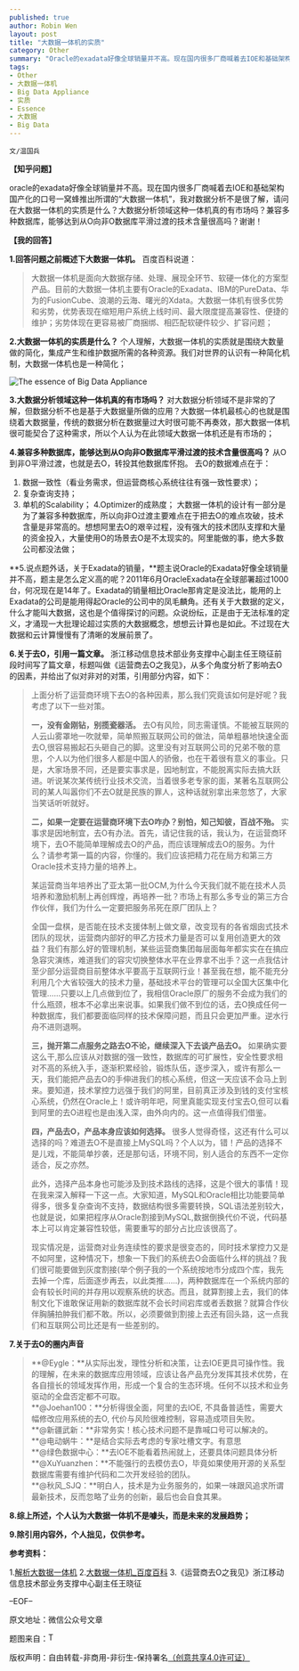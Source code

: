 ```yaml
---
published: true
author: Robin Wen
layout: post
title: "大数据一体机的实质"
category: Other
summary: "Oracle的exadata好像全球销量并不高。现在国内很多厂商喊着去IOE和基础架构国产化的口号一窝蜂推出所谓的“大数据一体机”，我对数据分析不是很了解，请问在大数据一体机的实质是什么？大数据分析领域这种一体机真的有市场吗？兼容多种数据库，能够达到从O向非O数据库平滑过渡的技术含量很高吗？谢谢！"
tags: 
- Other
- 大数据一体机
- Big Data Appliance
- 实质
- Essence
- 大数据
- Big Data
---
```


`文/温国兵`

**【知乎问题】**

oracle的exadata好像全球销量并不高。现在国内很多厂商喊着去IOE和基础架构国产化的口号一窝蜂推出所谓的“大数据一体机”，我对数据分析不是很了解，请问在大数据一体机的实质是什么？大数据分析领域这种一体机真的有市场吗？兼容多种数据库，能够达到从O向非O数据库平滑过渡的技术含量很高吗？谢谢！

**【我的回答】**

**1.回答问题之前概述下大数据一体机。**
百度百科说道：

> 大数据一体机是面向大数据存储、处理、展现全环节、软硬一体化的方案型产品。目前的大数据一体机主要有Oracle的Exadata、IBM的PureData、华为的FusionCube、浪潮的云海、曙光的Xdata。大数据一体机有很多优势和劣势，优势表现在缩短用户系统上线时间、最大限度提高兼容性、便捷的维护；劣势体现在更容易被厂商捆绑、相匹配软硬件较少、扩容问题；

**2.大数据一体机的实质是什么？**
个人理解，大数据一体机的实质就是围绕大数量做的简化，集成产生和维护数据所需的各种资源。我们对世界的认识有一种简化机制，大数据一体机也是一种简化；

![The essence of Big Data Appliance](http://i.imgur.com/DzU9EdA.jpg)

**3.大数据分析领域这种一体机真的有市场吗？**
对大数据分析领域不是非常的了解，但数据分析不也是基于大数据量所做的应用？大数据一体机最核心的也就是围绕着大数据量，传统的数据分析在数据量过大时很可能不再奏效，那大数据一体机很可能契合了这种需求，所以个人认为在此领域大数据一体机还是有市场的；

**4.兼容多种数据库，能够达到从O向非O数据库平滑过渡的技术含量很高吗？**
从O到非O平滑过渡，也就是去O，转投其他数据库怀抱。
去O的数据难点在于：
1. 数据一致性（看业务需求，但运营商核心系统往往有强一致性要求）；
2. 复杂查询支持；
3. 单机的Scalability；
4.Optimizer的成熟度；
大数据一体机的设计有一部分是为了兼容多种数据库，所以向非O过渡主要难点在于把去O的难点攻破，技术含量是非常高的。想想阿里去O的艰辛过程，没有强大的技术团队支撑和大量的资金投入，大量使用O的场景去O是不太现实的。阿里能做的事，绝大多数公司都没法做；

**5.说点题外话，关于Exadata的销量，**题主说Oracle的Exadata好像全球销量并不高，题主是怎么定义高的呢？2011年6月OracleExadata在全球部署超过1000台，何况现在是14年了。Exadata的销量相比Oracle那肯定是没法比，能用的上Exadata的公司是能用得起Oracle的公司中的凤毛麟角。还有关于大数据的定义，什么才能叫大数据，这也是个值得探讨的问题。众说纷纭，正是由于无法标准的定义，才涌现一大批理论超过实质的大数据概念，想想云计算也是如此。不过现在大数据和云计算慢慢有了清晰的发展前景了。

**6.关于去O，引用一篇文章。**
浙江移动信息技术部业务支撑中心副主任王晓征前段时间写了篇文章，标题叫做《运营商去O之我见》，从多个角度分析了影响去O的因素，并给出了似对非对的对策，引用部分内容，如下：

> 上面分析了运营商环境下去O的各种因素，那么我们究竟该如何是好呢？我考虑了以下一些对策。
> 
> **一，没有金刚钻，别揽瓷器活。**
> 去O有风险，同志需谨慎。不能被互联网的人云山雾罩地一吹就晕，简单照搬互联网公司的做法，简单粗暴地快速全面去O,很容易搬起石头砸自己的脚。这里没有对互联网公司的兄弟不敬的意思，个人以为他们很多人都是中国人的骄傲，也在干着很有意义的事业。只是，大家场景不同，还是要实事求是，因地制宜，不能脱离实际去搞大跃进。听说某次某传统行业技术交流，当着很多老专家的面，某著名互联网公司的某人叫嚣你们不去O就是民族的罪人，这种话就别拿出来忽悠了，大家当笑话听听就好。
> 
> **二，如果一定要在运营商环境下去O咋办？别怕，知己知彼，百战不殆。**
实事求是因地制宜，去O有办法。首先，请记住我的话，我认为，在运营商环境下，去O不能简单理解成去O的产品，而应该理解成去O的服务。为什么？请参考第一篇的内容，你懂的。我们应该把精力花在局方和第三方Oracle技术支持力量的培养上。
> 
> 某运营商当年培养出了亚太第一批OCM,为什么今天我们就不能在技术人员培养和激励机制上再创辉煌，再培养一批？市场上有那么多专业的第三方合作伙伴，我们为什么一定要把服务吊死在原厂团队上？
> 
> 全国一盘棋，是否能在技术支援体制上做文章，改变现有的各省烟囱式技术团队的现状，运营商内部好的甲乙方技术力量是否可以复用创造更大的效益？我们有那么好的管理机制，某些运营商集团每层面每年都实实在在搞应急容灾演练，难道我们的容灾切换整体水平在业界拿不出手？这一点我估计至少部分运营商目前整体水平要高于互联网行业！甚至我在想，能不能充分利用几个大省较强大的技术力量，基础技术平台的管理可以全国大区集中化管理......只要以上几点做到位了，我相信Oracle原厂的服务不会成为我们的什么瓶颈，根本不必拿出来说事。如果我们做不到位的话，去O换成任何一种数据库，我们都要面临同样的技术保障问题，而且只会更加严重。逆水行舟不进则退啊。
> 
> **三，抛开第二点服务之路去O不论，继续深入下去谈产品去O。**
如果确实要这么干,那么应该从对数据的强一致性，数据库的可扩展性，安全性要求相对不高的系统入手，逐渐积累经验，锻炼队伍，逐步深入，或许有那么一天，我们能把产品去O的手伸进我们的核心系统，但这一天应该不会马上到来。要知道，技术掌控力远强于我们的阿里，目前真正涉及到钱的支付宝核心系统，仍然在Oracle上！或许明年吧，阿里真能实现支付宝去O,但可以看到阿里的去O进程也是由浅入深，由外向内的。这一点值得我们借鉴。
> 
> **四，产品去O，产品本身应该如何选择。**
> 很多人觉得奇怪，这还有什么可以选择的吗？难道去O不是直接上MySQL吗？个人以为，错！产品的选择不是儿戏，不能简单抄袭，还是那句话，环境不同，别人适合的东西不一定你适合，反之亦然。
> 
> 此外，选择产品本身也可能涉及到技术路线的选择，这是个很大的事情！现在我来深入解释一下这一点。大家知道，MySQL和Oracle相比功能要简单得多，很多复杂查询不支持，数据结构很多需要转换，SQL语法差别较大，也就是说，如果把程序从Oracle割接到MySQL,数据倒换代价不说，代码基本上可以肯定兼容性较低，需要重写的部分占比应该很高了。
> 
> 现实情况是，运营商对业务连续性的要求是很变态的，同时技术掌控力又是不如阿里，这种情况下，想象一下我们的系统去O会面临什么样的挑战？我们很可能要做到灰度割接(举个例子我的一个系统按地市分成四个库，我先去掉一个库，后面逐步再去，以此类推......)，两种数据库在一个系统内部的会有较长时间的并存用以观察系统的状态。而且，就算割接上去，我们的体制文化下谁敢保证用新的数据库就不会长时间宕库或者丢数据？就算合作伙伴胸脯拍肿我们都不敢。所以，必须要做到割接上去还有回头路，这一点我们和互联网公司比还是有一些差别的。

**7.关于去O的圈内声音**

> **@Eygle：**从实际出发，理性分析和决策，让去IOE更具可操作性。我的理解，在未来的数据库应用领域，应该让各产品充分发挥其技术优势，在各自擅长的领域发挥作用，形成一个复合的生态环境。任何不以技术和业务驱动的全盘否定都不可取。<br/>
> **@Joehan100：**分析得很全面，阿里的去IOE, 不具备普适性，需要大幅修改应用系统的去O, 代价与风险很难控制，容易造成项目失败。<br/>
> **@新疆武新：**非常务实！核心技术问题不是靠喊口号可以解决的。<br/>
> **@电动蜗牛：**是结合实际去考虑的专家吐槽文字。有意思<br/>
> **@绿色数据中心：**去IOE不能看着热闹就上，还要具体问题具体分析<br/>
> **@XuYuanzhen：**不能强行的去模仿去O，毕竟如果使用开源的关系型数据库需要有维护代码和二次开发经验的团队。<br/>
> **@秋风_SJQ：**明白人，技术是为业务服务的，如果一味跟风追求所谓最新技术，反而忽略了业务的创新，最后也会自食其果。

**8.综上所述，个人认为大数据一体机不是噱头，而是未来的发展趋势；**

**9.除引用内容外，个人拙见，仅供参考。**

**参考资料：**

1.<a href="http://www.doserv.com/subject/serv20130820/" target="_blank">解析大数据一体机</a>
2.<a href="http://baike.baidu.com/link?url=sdxAArL7llBkf2nA7L1jl1bROHoUp6vBIzR8eR1WDpi8ADOuMnm-pgzR-OVOhCVefRyXAAxv8uEUmiQdx7oNvq" target="_blank">大数据一体机_百度百科</a>
3.《运营商去O之我见》浙江移动信息技术部业务支撑中心副主任王晓征

–EOF–

原文地址：微信公众号文章

题图来自：<a href="https://www.oracle.com/engineered-systems/big-data-appliance/index.html" target="_blank"><img src="http://i.imgur.com/mvKAMvm.png" title="The essence of Big Data Appliance" border="0" alt="The essence of Big Data Appliance" height="16px" width="16px" /></a>

版权声明：自由转载-非商用-非衍生-保持署名<a href="http://creativecommons.org/licenses/by-nc-nd/4.0/deed.zh" target="_blank">（创意共享4.0许可证）</a>
